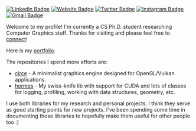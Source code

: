 <!--
**filipecn/filipecn** is a ✨ _special_ ✨ repository because its `README.md` (this file) appears on your GitHub profile.

Here are some ideas to get you started:

- 🔭 I’m currently working on ...
- 🌱 I’m currently learning ...
- 👯 I’m looking to collaborate on ...
- 🤔 I’m looking for help with ...
- 💬 Ask me about ...
- 📫 How to reach me: ...
- 😄 Pronouns: ...
- ⚡ Fun fact: ...

![Most of my code is C++](https://github-readme-stats.vercel.app/api/top-langs/?username=filipecn&langs_count=10&show_icons=true&title_color=f6c32c&icon_color=f6c32c&text_color=9f9f9f&bg_color=151515&count_private=true&layout=compact&hide=javascript,html,CSS)
-->

[![Linkedin Badge](https://img.shields.io/badge/-filipecn-blue?style=flat&logo=Linkedin&logoColor=white&link=https://www.linkedin.com/in/filipecn/)](https://www.linkedin.com/in/filipecn/)
[![Website Badge](https://img.shields.io/badge/-filipecn.dev-47CCCC?style=flat&logo=Google-Chrome&logoColor=white&link=https://filipecn.dev)](https://filipecn.dev)
[![Twitter Badge](https://img.shields.io/badge/-@_filipe_c_n-1ca0f1?style=flat&labelColor=1ca0f1&logo=twitter&logoColor=white&link=https://twitter.com/filipe_c_n)](https://twitter.com/filipe_c_n)
[![Instagram Badge](https://img.shields.io/badge/-@__filipecn-purple?style=flat&logo=instagram&logoColor=white&link=https://instagram.com/_jessicaalim/)](https://instagram.com/_filipecn)
[![Gmail Badge](https://img.shields.io/badge/-filipedecn-c14438?style=flat&logo=Gmail&logoColor=white&link=mailto:filipedecn@gmail.com)](mailto:filipedecn@gmail.com)

Welcome to my profile! I'm currently a CS Ph.D. student researching Computer Graphics stuff. Thanks for visiting and please feel free to [connect](https://www.linkedin.com/in/filipecn/)!

Here is my [portfolio](https://filipecn.dev).

The repositories I spend more efforts are:
- [circe](https://github.com/filipecn/circe) - A minimalist graphics engine designed for OpenGL/Vulkan applications.
- [hermes](https://github.com/filipecn/hermes) - My swiss-knife lib with support for CUDA and lots of classes for logging, profiling, working with data structures, geometry, etc.

I use both libraries for my research and personal projects. I think they serve as good starting points for new projects. I've been spending some time in documenting those libraries to hopefully make them useful for other people too :)


